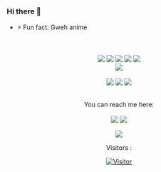 ### Hi there 👋
- ⚡ Fun fact: Gweh anime
<div align="center">
  <br><br>
  <img src="https://img.shields.io/badge/javascript%20-%23323330.svg?&style=for-the-badge&logo=javascript&logoColor=%23F7DF1E"/>
  <img src="https://img.shields.io/badge/PHP-777BB4?style=for-the-badge&logo=php&logoColor=white"/>
  <img src="https://img.shields.io/badge/Laravel-FF2D20?style=for-the-badge&logo=laravel&logoColor=white"/>
  <img src="![image](https://user-images.githubusercontent.com/122213895/215968498-21e4bc7f-47af-4e6a-995a-23c022202e58.png)/badge/go-%2300ADD8.svg?style=for-the-badge&logo=go&logoColor=white"/>
  <img src=	"https://img.shields.io/badge/Tailwind_CSS-38B2AC?style=for-the-badge&logo=tailwind-css&logoColor=white"/>
  
  <br>
  <img src="https://img.shields.io/badge/bootstrap-%23563D7C.svg?style=for-the-badge&logo=bootstrap&logoColor=white"/>
  <br><br>
  <img src="https://img.shields.io/badge/vercel-%23000000.svg?style=for-the-badge&logo=vercel&logoColor=white"/>
  <img src="https://img.shields.io/badge/netlify-%23000000.svg?style=for-the-badge&logo=netlify&logoColor=#00C7B7"/>
  <img src="https://img.shields.io/badge/heroku-%23430098.svg?style=for-the-badge&logo=heroku&logoColor=white"/>
  <br><br>
  
You can reach me here:<br><br>
<a href="mailto:altermizu@gmail.com" style="text-decoration: none;">
<img src="https://img.shields.io/badge/email%20me%20here-%23EA4335?&style=for-the-badge&logo=gmail&logoColor=white"/>
</a>
<a href="https://instagram.com/0xwazirnico_" style="text-decoration: none;">
<img src="https://img.shields.io/badge/instagram-%23E4405F?&style=for-the-badge&logo=instagram&logoColor=white"/>
</a>

<a href="https://t.me/nicoco1173" style="text-decoration: none;">
<img src="https://img.shields.io/badge/telegram-%2326A5E4?&style=for-the-badge&logo=telegram&logoColor=white"/>
</a>
  
  Visitors :

[![Visitor](https://hits.seeyoufarm.com/api/count/incr/badge.svg?url=https%3A%2F%2Fgithub.com%2Frikurunico%2Frikurunico&count_bg=%23017A3F&title_bg=%23017A3F&icon=pinboard.svg&icon_color=%23F7F7F7&title=Visitor&edge_flat=false)](https://hits.seeyoufarm.com)
